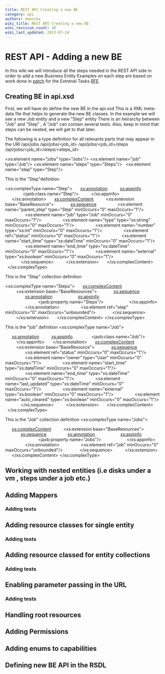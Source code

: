 ```yaml
---
title: REST API Creating a new BE
category: api
authors: emesika
wiki_title: REST API Creating a new BE
wiki_revision_count: 10
wiki_last_updated: 2013-07-24
---
```


# REST API - Adding a new BE

In this wiki we will introduce all the steps needed in the REST API side in order to add a new Business Entity
Examples on each step are based on work done in [patch](http://gerrit.ovirt.org/#/c/16159) for the Extrenal Tasks [RFE](/Features/ExternalTasks)

## Creating BE in api.xsd

First, we will have do define the new BE in the api.xsd
This is a XML meta-data file that helps to generate the new BE classes.
In the example we will see a new *Job* entity and a new "Step" entity
There is an heirarchy between "Job" and "Step" , A "Job" can contain several tests.
Also, keep in mind that steps can be nested, we will get to that later.

The following is a type definition for all relevants parts that may appear in the URI
/api/jobs /api/jobs/<job_id> /api/jobs/<job_id>/steps /api/jobs/<job_id>/steps/<steps_id>

<xs:element name="jobs" type="Jobs"/>
<xs:element name="job" type="Job"/>
<xs:element name="steps" type="Steps"/>` `
<xs:element name="step" type="Step"/>

This is the "Step"definition

<xs:complexType name="Step">
`   `<xs:annotation>
`     `<xs:appinfo>
`        `<jaxb:class name="Step"/>
`     `</xs:appinfo>
`   `</xs:annotation>
`   `<xs:complexContent>
`     `<xs:extension base="BaseResource">
`       `<xs:sequence>
`         `<xs:element name="parent_step" type="Step" minOccurs="0" maxOccurs="1"/>
`         `<xs:element name="job" type="Job" minOccurs="0" maxOccurs="1"/>
`         `<xs:element name="type" type="xs:string" minOccurs="0" maxOccurs="1"/>
`         `<xs:element name="number" type="xs:int" minOccurs="0" maxOccurs="1"/>
`         `<xs:element ref="status" minOccurs="0" maxOccurs="1"/>
`         `<xs:element name="start_time" type="xs:dateTime" minOccurs="0" maxOccurs="1"/>
`         `<xs:element name="end_time" type="xs:dateTime" minOccurs="0" maxOccurs="1"/>
`         `<xs:element name="external" type="xs:boolean" minOccurs="0" maxOccurs="1"/>
`       `</xs:sequence>
`     `</xs:extension>
`   `</xs:complexContent>
` `</xs:complexType>

This is the "Step" collection definition

<xs:complexType name="Steps">
`   `<xs:complexContent>
`     `<xs:extension base="BaseResources">
`       `<xs:sequence>
`         `<xs:annotation>
`           `<xs:appinfo>
`               `<jaxb:property name="Steps"/>
`           `</xs:appinfo>
`         `</xs:annotation>
`         `<xs:element ref="step" minOccurs="0" maxOccurs="unbounded"/>
`       `</xs:sequence>
`     `</xs:extension>
`   `</xs:complexContent>
</xs:complexType>

This is the "job" definition
 <xs:complexType name="Job">

`   `<xs:annotation>
`     `<xs:appinfo>
`        `<jaxb:class name="Job"/>
`     `</xs:appinfo>
`   `</xs:annotation>
`   `<xs:complexContent>
`     `<xs:extension base="BaseResource">
`       `<xs:sequence>
`         `<xs:element ref="status" minOccurs="0" maxOccurs="1"/>
`         `<xs:element name="owner" type="User" minOccurs="0" maxOccurs="1"/>
`         `<xs:element name="start_time" type="xs:dateTime" minOccurs="0" maxOccurs="1"/>
`         `<xs:element name="end_time" type="xs:dateTime" minOccurs="0" maxOccurs="1"/>
`         `<xs:element name="last_updated" type="xs:dateTime" minOccurs="0" maxOccurs="1"/>
`         `<xs:element name="external" type="xs:boolean" minOccurs="0" maxOccurs="1"/>
`         `<xs:element name="auto_cleared" type="xs:boolean" minOccurs="0" maxOccurs="1"/>
`       `</xs:sequence>
`     `</xs:extension>
`   `</xs:complexContent>
` `</xs:complexType>

This is the "Job" collection definition
 <xs:complexType name="Jobs">

`   `<xs:complexContent>
`     `<xs:extension base="BaseResources">
`       `<xs:sequence>
`         `<xs:annotation>
`           `<xs:appinfo>
`               `<jaxb:property name="Jobs"/>
`           `</xs:appinfo>
`         `</xs:annotation>
`         `<xs:element ref="job" minOccurs="0" maxOccurs="unbounded"/>
`       `</xs:sequence>
`     `</xs:extension>
`   `</xs:complexContent>
</xs:complexType>

## Working with nested entities (i.e disks under a vm , steps under a job etc.)

## Adding Mappers

### Adding tests

## Adding resource classes for single entity

### Adding tests

## Adding resource classed for entity collections

### Adding tests

## Enabling parameter passing in the URL

### Adding tests

## Handling root resources

## Adding Permissions

## Adding enums to capabilities

## Defining new BE API in the RSDL
